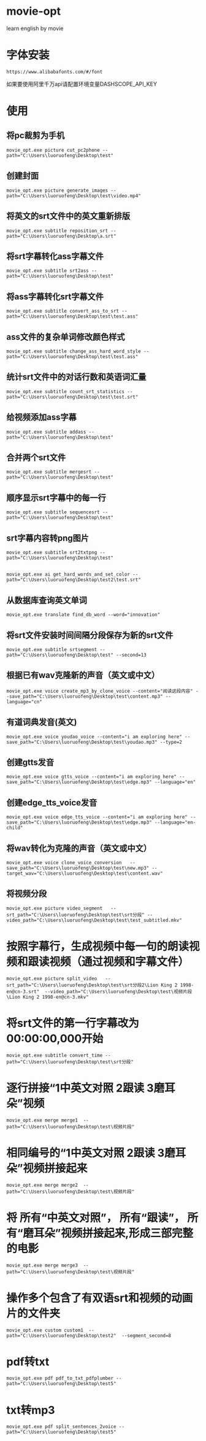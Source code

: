 # movie-opt
learn english by movie


# 字体安装
```
https://www.alibabafonts.com/#/font
```

如果要使用阿里千万api请配置环境变量DASHSCOPE_API_KEY


# 使用

## 将pc裁剪为手机
```
movie_opt.exe picture cut_pc2phone --path="C:\Users\luoruofeng\Desktop\test"
```

## 创建封面
```
movie_opt.exe picture generate_images --path="C:\Users\luoruofeng\Desktop\test\video.mp4"
```

## 将英文的srt文件中的英文重新排版
```
movie_opt.exe subtitle reposition_srt --path="C:\Users\luoruofeng\Desktop\a.srt"
```


## 将srt字幕转化ass字幕文件
```
movie_opt.exe subtitle srt2ass --path="C:\Users\luoruofeng\Desktop\test"
```

## 将ass字幕转化srt字幕文件
```
movie_opt.exe subtitle convert_ass_to_srt --path="C:\Users\luoruofeng\Desktop\test\test.ass"
```


## ass文件的复杂单词修改颜色样式 
```
movie_opt.exe subtitle change_ass_hard_word_style --path="C:\Users\luoruofeng\Desktop\test\test.ass"
```



## 统计srt文件中的对话行数和英语词汇量
```
movie_opt.exe subtitle count_srt_statistics --path="C:\Users\luoruofeng\Desktop\test\test.srt"
```


## 给视频添加ass字幕
```
movie_opt.exe subtitle addass --path="C:\Users\luoruofeng\Desktop\test"
```

## 合并两个srt文件
```
movie_opt.exe subtitle mergesrt --path="C:\Users\luoruofeng\Desktop\test"
```

## 顺序显示srt字幕中的每一行
```
movie_opt.exe subtitle sequencesrt --path="C:\Users\luoruofeng\Desktop\test"
```

## srt字幕内容转png图片
```
movie_opt.exe subtitle srt2txtpng --path="C:\Users\luoruofeng\Desktop\test"
```


##
```
movie_opt.exe ai get_hard_words_and_set_color --path="C:\Users\luoruofeng\Desktop\test2\test.srt"
```


## 从数据库查询英文单词
```
movie_opt.exe translate find_db_word --word="innovation"
```



## 将srt文件安装时间间隔分段保存为新的srt文件
```
movie_opt.exe subtitle srtsegment --path="C:\Users\luoruofeng\Desktop\test" --second=13
```


## 根据已有wav克隆新的声音（英文或中文）
```
movie_opt.exe voice create_mp3_by_clone_voice --content="阅读这段内容" --save_path="C:\Users\luoruofeng\Desktop\test\content.mp3" --language="cn"
```

## 有道词典发音(英文)
```
movie_opt.exe voice youdao_voice --content="i am exploring here" --save_path="C:\Users\luoruofeng\Desktop\test\youdao.mp3" --type=2
```

## 创建gtts发音
```
movie_opt.exe voice gtts_voice --content="i am exploring here" --save_path="C:\Users\luoruofeng\Desktop\test\edge.mp3" --language="en"
```

## 创建edge_tts_voice发音
```
movie_opt.exe voice edge_tts_voice --content="i am exploring here" --save_path="C:\Users\luoruofeng\Desktop\test\edge.mp3" --language="en-child"
```



## 将wav转化为克隆的声音（英文或中文）
```
movie_opt.exe voice clone_voice_conversion   --save_path="C:\Users\luoruofeng\Desktop\test\new.mp3" --target_wav="C:\Users\luoruofeng\Desktop\test\content.wav"
```


## 将视频分段
```
movie_opt.exe picture video_segment   --srt_path="C:\Users\luoruofeng\Desktop\test\srt分段" --video_path="C:\Users\luoruofeng\Desktop\test\test_subtitled.mkv"
```

# 按照字幕行，生成视频中每一句的朗读视频和跟读视频（通过视频和字幕文件）
```
movie_opt.exe picture split_video   --srt_path="C:\Users\luoruofeng\Desktop\test\srt分段2\Lion King 2 1998-en@cn-3.srt"  --video_path="C:\Users\luoruofeng\Desktop\test\视频片段\Lion King 2 1998-en@cn-3.mkv"
```


# 将srt文件的第一行字幕改为00:00:00,000开始
```
movie_opt.exe subtitle convert_time --path="C:\Users\luoruofeng\Desktop\test\srt分段"
```


# 逐行拼接“1中英文对照 2跟读 3磨耳朵”视频
```
movie_opt.exe merge merge1  --path="C:\Users\luoruofeng\Desktop\test\视频片段"
```


# 相同编号的“1中英文对照 2跟读 3磨耳朵”视频拼接起来
```
movie_opt.exe merge merge2  --path="C:\Users\luoruofeng\Desktop\test\视频片段"
```

# 将 所有“中英文对照”， 所有“跟读”， 所有“磨耳朵”视频拼接起来,形成三部完整的电影
```
movie_opt.exe merge merge3  --path="C:\Users\luoruofeng\Desktop\test\视频片段"
```


# 操作多个包含了有双语srt和视频的动画片的文件夹
```
movie_opt.exe custom custom1  --path="C:\Users\luoruofeng\Desktop\test2"  --segment_second=8
```


# pdf转txt
```
movie_opt.exe pdf pdf_to_txt_pdfplumber --path="C:\Users\luoruofeng\Desktop\test5"
```


# txt转mp3
```
movie_opt.exe pdf split_sentences_2voice --path="C:\Users\luoruofeng\Desktop\test5"
```

